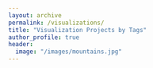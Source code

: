 ```yaml
---
layout: archive
permalink: /visualizations/
title: "Visualization Projects by Tags"
author_profile: true  
header:
  image: "/images/mountains.jpg"
---
```

